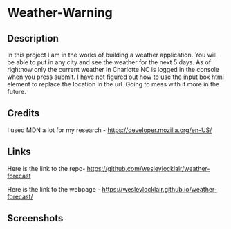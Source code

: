 # Weather-Warning
## Description
In this project I am in the works of building a weather application. You will be able to put in any city and see the weather for the next 5 days. As of rightnow only the current weather in Charlotte NC is logged in the console when you press submit. I have not figured out how to use the input box html element to replace the location in the url. Going to mess with it more in the future.
## Credits
I used MDN a lot for my research - 
https://developer.mozilla.org/en-US/

## Links
Here is the link to the repo-
https://github.com/wesleylocklair/weather-forecast

Here is the link to the webpage -
https://wesleylocklair.github.io/weather-forecast/

## Screenshots


